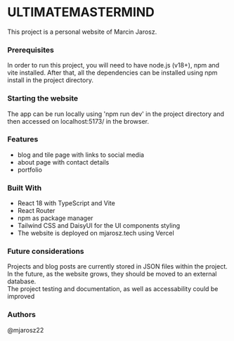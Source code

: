 # ULTIMATEMASTERMIND
This project is a personal website of Marcin Jarosz.

### Prerequisites
In order to run this project, you will need to have node.js (v18+), npm and vite installed. After that, all the dependencies can be installed using npm install in the project directory.

### Starting the website
The app can be run locally using 'npm run dev' in the project directory and then accessed on localhost:5173/ in the browser.

### Features
* blog and tile page with links to social media
* about page with contact details
* portfolio

### Built With
* React 18 with TypeScript and Vite
* React Router
* npm as package manager
* Tailwind CSS and DaisyUI for the UI components styling
* The website is deployed on mjarosz.tech using Vercel

### Future considerations
Projects and blog posts are currently stored in JSON files within the project. In the future, as the website grows, they should be moved to an external database. <br> 
The project testing and documentation, as well as accessability could be improved

### Authors 
@mjarosz22
